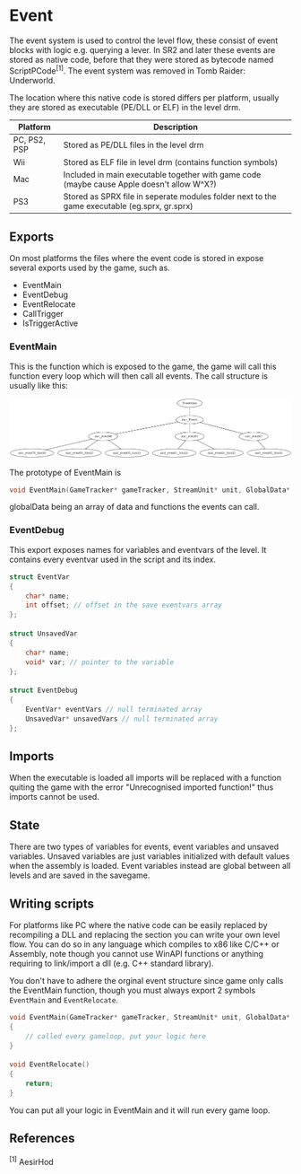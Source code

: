# Event

The event system is used to control the level flow, these consist of event blocks with logic e.g. querying a lever. In SR2 and later these events are stored as native code, before that they were stored as bytecode named ScriptPCode<sup>[1]</sup>. The event system was removed in Tomb Raider: Underworld.

The location where this native code is stored differs per platform, usually they are stored as executable (PE/DLL or ELF) in the level drm.

| Platform     | Description                             |
|--------------|-----------------------------------------|
| PC, PS2, PSP | Stored as PE/DLL files in the level drm |
| Wii          | Stored as ELF file in level drm (contains function symbols) |
| Mac          | Included in main executable together with game code (maybe cause Apple doesn't allow W^X?) |
| PS3          | Stored as SPRX file in seperate modules folder next to the game executable (eg.sprx, gr.sprx) |

## Exports

On most platforms the files where the event code is stored in expose several exports used by the game, such as.

* EventMain
* EventDebug
* EventRelocate
* CallTrigger
* IsTriggerActive

### EventMain

This is the function which is exposed to the game, the game will call this function every loop which will then call all events. The call structure is usually like this:

![](../images/eventgraph.png)

The prototype of EventMain is
```cpp
void EventMain(GameTracker* gameTracker, StreamUnit* unit, GlobalData* globalData)
```

globalData being an array of data and functions the events can call.

### EventDebug

This export exposes names for variables and eventvars of the level. It contains every eventvar used in the script and its index.

```cpp
struct EventVar
{
    char* name;
    int offset; // offset in the save eventvars array
};

struct UnsavedVar
{
    char* name;
    void* var; // pointer to the variable
};

struct EventDebug
{
	EventVar* eventVars // null terminated array
	UnsavedVar* unsavedVars // null terminated array
};
```

## Imports

When the executable is loaded all imports will be replaced with a function quiting the game with the error "Unrecognised imported function!" thus imports cannot be used.

## State

There are two types of  variables for events, event variables and unsaved variables. Unsaved variables are just variables initialized with default values when the assembly is loaded. Event variables instead are global between all levels and are saved in the savegame.

## Writing scripts

For platforms like PC where the native code can be easily replaced by recompiling a DLL and replacing the section you can write your own level flow. You can do so in any language which compiles to x86 like C/C\++ or Assembly, note though you cannot use WinAPI functions or anything requiring to link/import a dll (e.g. C++ standard library).

You don't have to adhere the orginal event structure since game only calls the EventMain function, though you must always export 2 symbols `EventMain` and `EventRelocate`.

```cpp
void EventMain(GameTracker* gameTracker, StreamUnit* unit, GlobalData* globalData)
{
	// called every gameloop, put your logic here
}

void EventRelocate()
{
	return;
}
```

You can put all your logic in EventMain and it will run every game loop.

## References

<sup>[1]</sup> AesirHod
